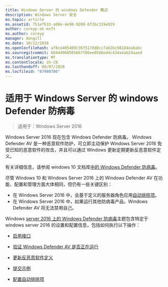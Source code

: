 ```yaml
---
title: Windows Server 的 windows Defender 概述
description: Windows Server 安全
ms.topic: article
ms.assetid: 751efb33-a08e-4e90-9208-6f2bc319e029
author: coreyp-at-msft
ms.author: coreyp
manager: dongill
ms.date: 10/12/2016
ms.openlocfilehash: af8ce405409c36f517dd8cc7ab2bc98184eababc
ms.sourcegitcommit: 68444968565667f86ee0586ed4c43da4ab24aaed
ms.translationtype: MT
ms.contentlocale: zh-CN
ms.lasthandoff: 08/07/2020
ms.locfileid: "87989786"
---
```

# <a name="windows-defender-antivirus-for-windows-server"></a>适用于 Windows Server 的 windows Defender 防病毒

>适用于：Windows Server 2016

Windows Server 2016 现在包含 Windows Defender 防病毒。 Windows Defender AV 是一种恶意软件防护，可立即主动保护 Windows Server 2016 免受已知的恶意软件的攻击，并且可以通过 Windows 更新定期更新反恶意软件定义。

有关详细信息，请参阅 windows 10 文档库[中的 Windows Defender 防病毒](/windows/threat-protection/windows-defender-antivirus/windows-defender-antivirus-in-windows-10)。


尽管 Windows 10 和 Windows Server 2016 上的 Windows Defender AV 在功能、配置和管理方面大体相同，但仍有一些关键区别：

- 在 Windows Server 2016 中，会基于定义的服务器角色应用[自动排除项](/windows/threat-protection/windows-defender-antivirus/configure-server-exclusions-windows-defender-antivirus)。
- 在 Windows Server 2016 中，如果运行其他防病毒产品，Windows Defender AV 将无法禁用自己。

Windows [server 2016 上的 Windows Defender 防病毒](/windows/threat-protection/windows-defender-antivirus/windows-defender-antivirus-on-windows-server-2016)主题包含特定于 windows server 2016 的设置和配置信息，包括如何执行以下操作：

-   [启用接口](/windows/threat-protection/windows-defender-antivirus/windows-defender-antivirus-on-windows-server-2016#BKMK_UsingDef)

-   [验证 Windows Defender AV 是否正在运行]( /windows/threat-protection/windows-defender-antivirus/windows-defender-antivirus-on-windows-server-2016#BKMK_DefRun)

-   [更新反恶意软件定义]( /windows/threat-protection/windows-defender-antivirus/windows-defender-antivirus-on-windows-server-2016#BKMK_UpdateDef)

-   [提交示例]( /windows/threat-protection/windows-defender-antivirus/windows-defender-antivirus-on-windows-server-2016#BKMK_DefSamples)

-   [配置自动排除项]( /windows/threat-protection/windows-defender-antivirus/windows-defender-antivirus-on-windows-server-2016#BKMK_DefExclusions)